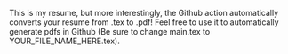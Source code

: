 This is my resume, but more interestingly, the Github action automatically converts your resume from .tex to .pdf! Feel free to use it to automatically generate pdfs in Github (Be sure to change main.tex to YOUR_FILE_NAME_HERE.tex).
